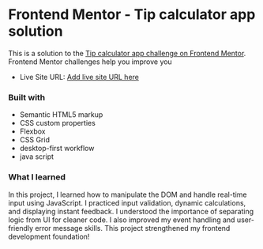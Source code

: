 # Frontend Mentor - Tip calculator app solution

This is a solution to the [Tip calculator app challenge on Frontend Mentor](https://www.frontendmentor.io/challenges/tip-calculator-app-ugJNGbJUX). Frontend Mentor challenges help you improve you

- Live Site URL: [Add live site URL here](https://your-live-site-url.com)


### Built with

- Semantic HTML5 markup
- CSS custom properties
- Flexbox
- CSS Grid
- desktop-first workflow
- java script
### What I learned

In this project, I learned how to manipulate the DOM and handle real-time input using JavaScript.
I practiced input validation, dynamic calculations, and displaying instant feedback.
I understood the importance of separating logic from UI for cleaner code.
I also improved my event handling and user-friendly error message skills.
This project strengthened my frontend development foundation!








